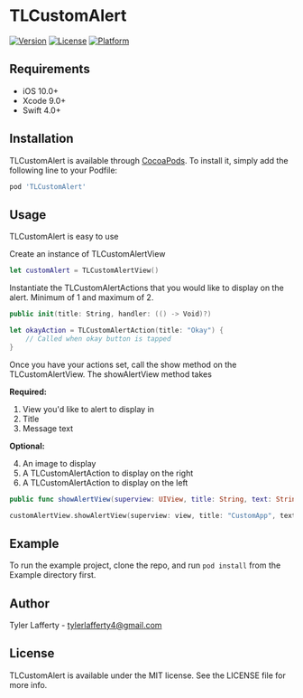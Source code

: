 # TLCustomAlert

<!--[![CI Status](https://img.shields.io/travis/tylerlafferty4@gmail.com/TLCustomAlert.svg?style=flat)](https://travis-ci.org/tylerlafferty4@gmail.com/TLCustomAlert)-->
[![Version](https://img.shields.io/cocoapods/v/TLCustomAlert.svg?style=flat)](https://cocoapods.org/pods/TLCustomAlert)
[![License](https://img.shields.io/cocoapods/l/TLCustomAlert.svg?style=flat)](https://cocoapods.org/pods/TLCustomAlert)
[![Platform](https://img.shields.io/cocoapods/p/TLCustomAlert.svg?style=flat)](https://cocoapods.org/pods/TLCustomAlert)

## Requirements
- iOS 10.0+
- Xcode 9.0+
- Swift 4.0+

## Installation

TLCustomAlert is available through [CocoaPods](https://cocoapods.org). To install
it, simply add the following line to your Podfile:

```ruby
pod 'TLCustomAlert'
```

## Usage
TLCustomAlert is easy to use

Create an instance of TLCustomAlertView

```swift
let customAlert = TLCustomAlertView()
```

Instantiate the TLCustomAlertActions that you would like to display on the alert. Minimum of 1 and maximum of 2.

```swift
public init(title: String, handler: (() -> Void)?)
```

```swift
let okayAction = TLCustomAlertAction(title: "Okay") {
    // Called when okay button is tapped
}
```

Once you have your actions set, call the show method on the TLCustomAlertView. The showAlertView method takes

**Required:**

1. View you'd like to alert to display in
2. Title
3. Message text

**Optional:**

4. An image to display
5. A TLCustomAlertAction to display on the right
6. A TLCustomAlertAction to display on the left

```swift
public func showAlertView(superview: UIView, title: String, text: String, img: String?=nil, confirmAction: TLCustomAlertAction?=nil, cancelAction: TLCustomAlertAction?=nil)
```

```swift
customAlertView.showAlertView(superview: view, title: "CustomApp", text: "This is a custom alert message", confirmAction: okayAction, cancelAction: cancelAction)
```

## Example

To run the example project, clone the repo, and run `pod install` from the Example directory first.



## Author

Tyler Lafferty - tylerlafferty4@gmail.com

## License

TLCustomAlert is available under the MIT license. See the LICENSE file for more info.
